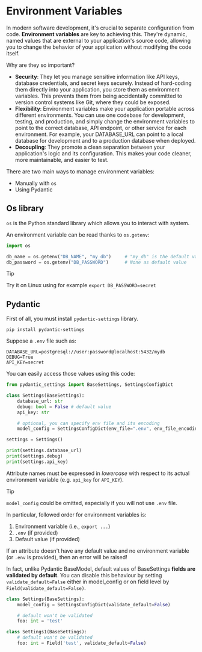 # Environment Variables

In modern software development, it's crucial to separate configuration from code. 
**Environment variables** are key to achieving this. They're dynamic, named values that are external to your application's source code, allowing you to change the behavior of your application without modifying the code itself.

Why are they so important?

- **Security**: They let you manage sensitive information like API keys, database credentials, and secret keys securely. Instead of hard-coding them directly into your application, you store them as environment variables. This prevents them from being accidentally committed to version control systems like Git, where they could be exposed.
- **Flexibility**: Environment variables make your application portable across different environments. You can use one codebase for development, testing, and production, and simply change the environment variables to point to the correct database, API endpoint, or other service for each environment. For example, your DATABASE_URL can point to a local database for development and to a production database when deployed.
- **Decoupling**: They promote a clean separation between your application's logic and its configuration. This makes your code cleaner, more maintainable, and easier to test.


There are two main ways to manage environment variables:

- Manually with `os`
- Using Pydantic


## Os library

`os` is the Python standard library which allows you to interact with system.

An environment variable can be read thanks to `os.getenv`:

```py
import os

db_name = os.getenv("DB_NAME", "my_db")     # "my_db" is the default value
db_password = os.getenv("DB_PASSWORD")      # None as default value
```

> [!TIP]
> Try it on Linux using for example `export DB_PASSWORD=secret`


## Pydantic

First of all, you must install `pydantic-settings` library.

```
pip install pydantic-settings
```

Suppose a `.env` file such as:

```
DATABASE_URL=postgresql://user:password@localhost:5432/mydb
DEBUG=True
API_KEY=secret
```

You can easily access those values using this code:

```py
from pydantic_settings import BaseSettings, SettingsConfigDict

class Settings(BaseSettings):
    database_url: str
    debug: bool = False # default value
    api_key: str

    # optional, you can specify env file and its encoding
    model_config = SettingsConfigDict(env_file=".env", env_file_encoding="utf-8")

settings = Settings()

print(settings.database_url)
print(settings.debug)
print(settings.api_key)
```

Attribute names must be expressed in *lowercase* with respect to its actual environment variable (e.g. `api_key` for `API_KEY`).

> [!TIP]
> `model_config` could be omitted, especially if you will not use `.env` file.

In particular, followed order for environment variables is:

1. Environment variable (i.e., `export ...`)
2. `.env` (if provided)
3. Default value (if provided)

If an attribute doesn't have any default value and no environment variable (or `.env` is provided), then an error will be raised!

In fact, unlike Pydantic BaseModel, default values of BaseSettings **fields are validated by default**. You can disable this behaviour by setting `validate_default=False` either in model_config or on field level by `Field(validate_default=False)`.

```py
class Settings(BaseSettings):
    model_config = SettingsConfigDict(validate_default=False)

    # default won't be validated
    foo: int = 'test'
```

```py
class Settings1(BaseSettings):
    # default won't be validated
    foo: int = Field('test', validate_default=False)
```





